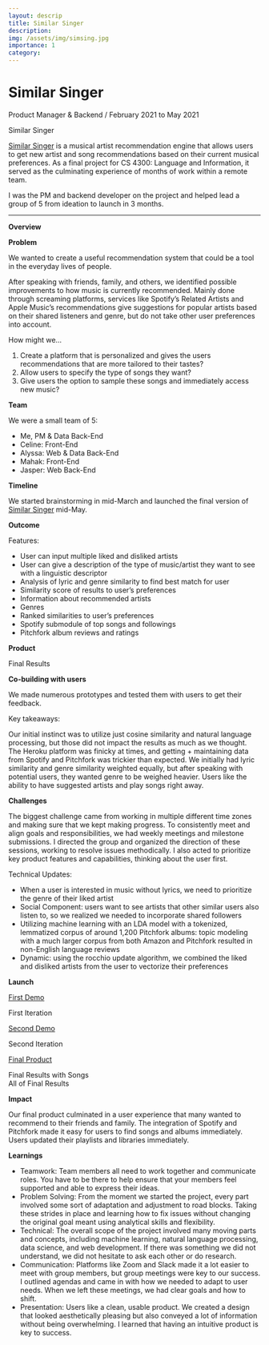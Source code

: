 ```yaml
---
layout: descrip
title: Similar Singer
description:
img: /assets/img/simsing.jpg
importance: 1
category:
---
```


# Similar Singer

Product Manager & Backend / February 2021 to May 2021

<div class="row">
    <div class="col-sm mt-3 mt-md-0">
        <img class="img-fluid rounded z-depth-1" src="{{ '/assets/img/simsing2.jpg' | relative_url }}" alt="" title="similar singer"/>
    </div>
</div>
<div class="caption">
    Similar Singer
</div>

[Similar Singer](https://similarsinger-final.herokuapp.com/) is a musical artist recommendation engine that allows users to get new artist and song recommendations based on their current musical preferences. As a final project for CS 4300: Language and Information, it served as the culminating experience of months of work within a remote team.

I was the PM and backend developer on the project and helped lead a group of 5 from ideation to launch in 3 months.

---

**Overview**

**Problem**

We wanted to create a useful recommendation system that could be a tool in the everyday lives of people.

After speaking with friends, family, and others, we identified possible improvements to how music is currently recommended. Mainly done through screaming platforms, services like Spotify’s Related Artists and Apple Music’s recommendations give suggestions for popular artists based on their shared listeners and genre, but do not take other user preferences into account.

How might we…
1. Create a platform that is personalized and gives the users recommendations that are more tailored to their tastes?
2. Allow users to specify the type of songs they want?
3. Give users the option to sample these songs and immediately access new music?

**Team**

We were a small team of 5:
- Me, PM & Data Back-End
- Celine: Front-End
- Alyssa: Web & Data Back-End
- Mahak: Front-End
- Jasper: Web Back-End

**Timeline**

We started brainstorming in mid-March and launched the final version of [Similar Singer](https://similarsinger-final.herokuapp.com/) mid-May.

**Outcome**

Features:

- User can input multiple liked and disliked artists
- User can give a description of the type of music/artist they want to see with a linguistic descriptor
- Analysis of lyric and genre similarity to find best match for user
- Similarity score of results to user’s preferences
- Information about recommended artists
- Genres
- Ranked similarities to user’s preferences
- Spotify submodule of top songs and followings
- Pitchfork album reviews and ratings

**Product**

<div class="row">
    <div class="col-sm mt-3 mt-md-0">
        <img class="img-fluid rounded z-depth-1" src="{{ '/assets/img/image1.jpg' | relative_url }}" alt="" title="image1"/>
    </div>
</div>
<div class="caption">
    Final Results
</div>

**Co-building with users**

We made numerous prototypes and tested them with users to get their feedback.

Key takeaways:

Our initial instinct was to utilize just cosine similarity and natural language processing, but those did not impact the results as much as we thought.
The Heroku platform was finicky at times, and getting + maintaining data from Spotify and Pitchfork was trickier than expected.
We initially had lyric similarity and genre similarity weighted equally, but after speaking with potential users, they wanted genre to be weighed heavier.
Users like the ability to have suggested artists and play songs right away.

**Challenges**

The biggest challenge came from working in multiple different time zones and making sure that we kept making progress. To consistently meet and align goals and responsibilities, we had weekly meetings and milestone submissions. I directed the group and organized the direction of these sessions, working to resolve issues methodically. I also acted to prioritize key product features and capabilities, thinking about the user first.

Technical Updates:
- When a user is interested in music without lyrics, we need to prioritize the genre of their liked artist
- Social Component: users want to see artists that other similar users also listen to, so we realized we needed to incorporate shared followers
- Utilizing machine learning with an LDA model with a tokenized, lemmatized corpus of around 1,200 Pitchfork albums: topic modeling with a much larger corpus from both Amazon and Pitchfork resulted in non-English language reviews
- Dynamic: using the rocchio update algorithm, we combined the liked and disliked artists from the user to vectorize their preferences

**Launch**

[First Demo](https://similarsinger.herokuapp.com/ )

<div class="row">
    <div class="col-sm mt-3 mt-md-0">
        <img class="img-fluid rounded z-depth-1" src="{{ '/assets/img/milestone1.jpg' | relative_url }}" alt="" title="milestone1"/>
    </div>
</div>
<div class="caption">
    First Iteration
</div>

[Second Demo](https://similarsinger-prototype2.herokuapp.com/ )

<div class="row">
    <div class="col-sm mt-3 mt-md-0">
        <img class="img-fluid rounded z-depth-1" src="{{ '/assets/img/milestone2.jpg' | relative_url }}" alt="" title="milestone2"/>
    </div>
</div>
<div class="caption">
    Second Iteration
</div>

[Final Product](https://similarsinger-final.herokuapp.com/ )

<div class="row">
    <div class="col-sm mt-3 mt-md-0">
        <img class="img-fluid rounded z-depth-1" src="{{ '/assets/img/finalmilestone1.jpg' | relative_url }}" alt="" title="final1"/>
    </div>
</div>
<div class="caption">
    Final Results with Songs
</div>

<div class="row">
    <div class="col-sm mt-3 mt-md-0">
        <img class="img-fluid rounded z-depth-1" src="{{ '/assets/img/finalmilestone2.jpg' | relative_url }}" alt="" title="final2"/>
    </div>
</div>
<div class="caption">
    All of Final Results
</div>

**Impact**

Our final product culminated in a user experience that many wanted to recommend to their friends and family. The integration of Spotify and Pitchfork made it easy for users to find songs and albums immediately. Users updated their playlists and libraries immediately.

**Learnings**

- Teamwork: Team members all need to work together and communicate roles. You have to be there to help ensure that your members feel supported and able to express their ideas.
- Problem Solving: From the moment we started the project, every part involved some sort of adaptation and adjustment to road blocks. Taking these strides in place and learning how to fix issues without changing the original goal meant using analytical skills and flexibility.
- Technical: The overall scope of the project involved many moving parts and concepts, including machine learning, natural language processing, data science, and web development. If there was something we did not understand, we did not hesitate to ask each other or do research.
- Communication: Platforms like Zoom and Slack made it a lot easier to meet with group members, but group meetings were key to our success. I outlined agendas and came in with how we needed to adapt to user needs. When we left these meetings, we had clear goals and how to shift.
- Presentation: Users like a clean, usable product. We created a design that looked aesthetically pleasing but also conveyed a lot of information without being overwhelming. I learned that having an intuitive product is key to success.
